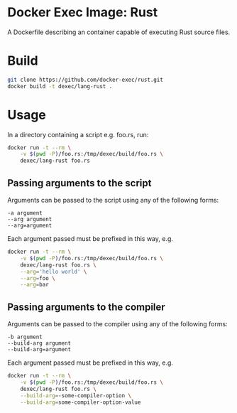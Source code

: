 # Docker Exec Image: Rust

A Dockerfile describing an container capable of executing Rust source files.

# Build

```sh
git clone https://github.com/docker-exec/rust.git
docker build -t dexec/lang-rust .
```

# Usage

In a directory containing a script e.g. foo.rs, run:

```sh
docker run -t --rm \
    -v $(pwd -P)/foo.rs:/tmp/dexec/build/foo.rs \
    dexec/lang-rust foo.rs
```

## Passing arguments to the script

Arguments can be passed to the script using any of the following forms:

```
-a argument
--arg argument
--arg=argument
```

Each argument passed must be prefixed in this way, e.g.

```sh
docker run -t --rm \
    -v $(pwd -P)/foo.rs:/tmp/dexec/build/foo.rs \
    dexec/lang-rust foo.rs \
    --arg='hello world' \
    --arg=foo \
    --arg=bar
```

## Passing arguments to the compiler

Arguments can be passed to the compiler using any of the following forms:

```
-b argument
--build-arg argument
--build-arg=argument
```

Each argument passed must be prefixed in this way, e.g.

```sh
docker run -t --rm \
    -v $(pwd -P)/foo.rs:/tmp/dexec/build/foo.rs \
    dexec/lang-rust foo.rs \
    --build-arg=-some-compiler-option \
    --build-arg=some-compiler-option-value
```
